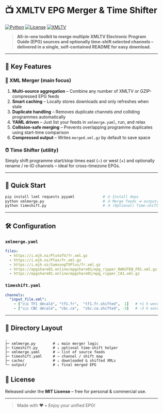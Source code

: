 # 📺 XMLTV EPG Merger & Time Shifter

[![Python](https://img.shields.io/badge/Python-3.6%2B-blue.svg)](https://www.python.org)
[![License](https://img.shields.io/badge/License-MIT-green.svg)](LICENSE)
[![XMLTV](https://img.shields.io/badge/XMLTV-Compatible-orange.svg)](http://xmltv.org)

> **All-in-one toolkit to merge multiple XMLTV Electronic Program Guide (EPG) sources and optionally time-shift selected channels – delivered in a single, self-contained README for easy download.**

---

## 🎯 Key Features

### 🔀 XML Merger (main focus)
1. **Multi-source aggregation** – Combine any number of XMLTV or GZIP-compressed EPG feeds
2. **Smart caching** – Locally stores downloads and only refreshes when stale
3. **Duplicate handling** – Removes duplicate channels *and* colliding programmes automatically
4. **YAML driven** – Just list your feeds in `xmlmerge.yaml`, run, and relax
5. **Collision-safe merging** – Prevents overlapping programme duplicates using start-time comparison
6. **Compressed output** – Writes `merged.xml.gz` by default to save space

### ⏰ Time Shifter (utility)
Simply shift programme start/stop times east (−) or west (+) and optionally rename / re-ID channels – ideal for cross-timezone EPGs.

---

## 🚀 Quick Start
```bash
pip install lxml requests pyyaml             # ① Install deps
python xmlmerge.py                           # ② Merge feeds ➜ output/merged.xml.gz
python timeshift.py                          # ③ (Optional) Time-shift select channels ➜ cache/shift.xml
```

---

## 🛠️ Configuration

### `xmlmerge.yaml`
```yaml
files:
  - https://i.mjh.nz/PlutoTV/fr.xml.gz
  - https://i.mjh.nz/Plex/fr.xml.gz
  - https://i.mjh.nz/SamsungTVPlus/fr.xml.gz
  - https://epgshare01.online/epgshare01/epg_ripper_RAKUTEN_FR1.xml.gz
  - https://epgshare01.online/epgshare01/epg_ripper_CA1.xml.gz
```

### `timeshift.yaml`
```yaml
channels:
  "input_file.xml":
    - ["🇫🇷 TF1 décalé", "tf1.fr",  "tf1.fr.shifted",  1]   # +1 h west ➜ CET → GMT
    - ["🇨🇦 CBC décalé", "cbc.ca",  "cbc.ca.shifted", -3]   # −3 h east ➜ PT → ET
```

---

## 🧩 Directory Layout
```
.
├─ xmlmerge.py        # ⇣ main merger logic
├─ timeshift.py       # ⇣ optional time-shift helper
├─ xmlmerge.yaml      # ⇢ list of source feeds
├─ timeshift.yaml     # ⇢ channel / shift map
├─ cache/             # ⇣ downloaded & shifted XMLs
└─ output/            # ⇣ final merged EPG
```

## 🏁 License
Released under the **MIT License** – free for personal & commercial use.

---

> Made with ❤️  •  Enjoy your unified EPG!
